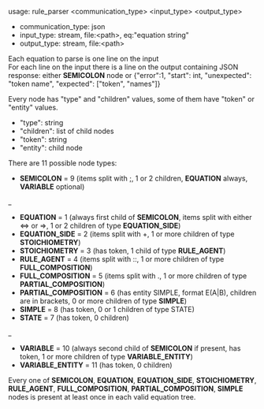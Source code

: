 usage: rule_parser \<communication_type\> \<input_type\> \<output_type\>
- communication_type: json
- input_type: stream, file:\<path\>, eq:"equation string"
- output_type: stream, file:\<path\>

Each equation to parse is one line on the input  
For each line on the input there is a line on the output containing JSON response: either **SEMICOLON** node or {"error":1, "start": int, "unexpected": "token name", "expected": ["token", "names"]}

Every node has "type" and "children" values, some of them have "token" or "entity" values.
- "type": string
- "children": list of child nodes
- "token": string
- "entity": child node

There are 11 possible node types:
- **SEMICOLON** = 9 (items split with ;, 1 or 2 children, **EQUATION** always, **VARIABLE** optional)

_
- **EQUATION** = 1 (always first child of **SEMICOLON**, items split with either <=> or =>, 1 or 2 children of type **EQUATION_SIDE**)
- **EQUATION_SIDE** = 2 (items split with +, 1 or more children of type **STOICHIOMETRY**)
- **STOICHIOMETRY** = 3 (has token, 1 child of type **RULE_AGENT**)
- **RULE_AGENT** = 4 (items split with ::, 1 or more children of type **FULL_COMPOSITION**)
- **FULL_COMPOSITION** = 5 (items split with ., 1 or more children of type **PARTIAL_COMPOSITION**)
- **PARTIAL_COMPOSITION** = 6 (has entity SIMPLE, format E(A|B), children are in brackets, 0 or more children of type **SIMPLE**)
- **SIMPLE** = 8 (has token, 0 or 1 children of type STATE)
- **STATE** = 7 (has token, 0 children)

_
- **VARIABLE** = 10 (always second child of **SEMICOLON** if present, has token, 1 or more children of type **VARIABLE_ENTITY**)
- **VARIABLE_ENTITY** = 11 (has token, 0 children)

Every one of **SEMICOLON**, **EQUATION**, **EQUATION_SIDE**, **STOICHIOMETRY**, **RULE_AGENT**, **FULL_COMPOSITION**, **PARTIAL_COMPOSITION**, **SIMPLE** nodes is present at least once in each valid equation tree.
